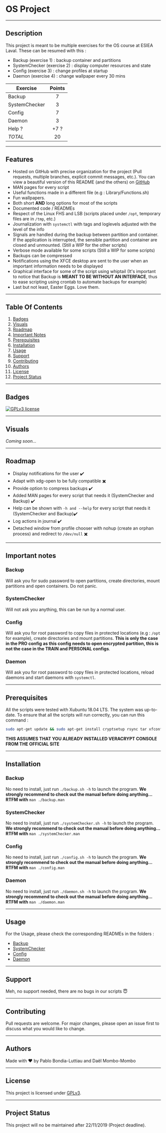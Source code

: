 # OS Project

--------------------------------

## Description
This project is meant to be multiple exercises for the OS course at ESIEA Laval. These can be resumed with this :
- Backup (exercise 1) : backup container and partitions
- SystemChecker (exercise 2) : display computer resources and state
- Config (exercise 3) : change profiles at startup
- Daemon (exercise 4) : change wallpaper every 30 mins

| Exercise        | Points           |
| ------------- |:-------------:|
| Backup      | 7 |
| SystemChecker      | 3      |
| Config | 7      |
| Daemon | 3      |
| Help ? | +7  ?    |
| *TOTAL* | 20      |

--------------------------------
## Features
- Hosted on GitHub with precise organization for the project (Pull requests, multiple branches, explicit commit messages, etc.).
You can view a beautiful version of this README (and the others) on [GitHub](https://github.com/M0ustach3/ProjetSysExpl)
- MAN pages for every script
- Useful functions made in a different file (e.g : Library/Functions.sh)
- Fun wallpapers.
- Both short **AND** long options for most of the scripts
- Documented code / READMEs
- Respect of the Linux FHS and LSB (scripts placed under ```/opt```, temporary files are in ```/tmp```, etc.)
- Journalization with ```systemctl``` with tags and loglevels adjusted with the level of the info
- Signals are handled during the backup between partition and container. If the application is interrupted, the sensible partition and container are closed and unmounted. (Still a WIP for the other scripts)
- Verbose mode available for some scripts (Still a WIP for some scripts)
- Backups can be compressed
- Notifications using the XFCE desktop are sent to the user when an important information needs to be displayed
- Graphical interface for some of the script using whiptail (It's important to notice that Backup is **MEANT TO BE WITHOUT AN INTERFACE**, thus to ease scripting using crontab to automate backups for example)
- Last but not least, Easter Eggs. Love them.

--------------------------------
## Table Of Contents

1. [Badges](#badges)
2. [Visuals](#visuals)
3. [Roadmap](#roadmap)
4. [Important Notes](#important-notes)
5. [Prerequisites](#prerequisites)
6. [Installation](#installation)
7. [Usage](#usage)
8. [Support](#support)
9. [Contributing](#contributing)
10. [Authors](#authors)
11. [License](#license)
12. [Project Status](#project-status)

--------------------------------

## Badges
[![GPLv3 license](https://img.shields.io/github/license/M0ustach3/ProjetSysExpl?style=for-the-badge)](https://choosealicense.com/licenses/gpl-3.0/)

--------------------------------

## Visuals
_Coming soon..._

--------------------------------

## Roadmap
- Display notifications for the user :heavy_check_mark:
- Adapt with xdg-open to be fully compatible :heavy_multiplication_x:
- Provide option to compress backups :heavy_check_mark:
- Added MAN pages for every script that needs it (SystemChecker and Backup) :heavy_check_mark:
- Help can be shown with ```-h and --help``` for every script that needs it (SystemChecker and Backup):heavy_check_mark:
- Log actions in journal :heavy_check_mark:
- Detached window from profile chooser with nohup (create an orphan process) and redirect to `/dev/null` :heavy_multiplication_x:

--------------------------------

## **Important notes**
### Backup
Will ask you for sudo password to open partitions, create directories, mount partitions and open containers. Do not panic.
### SystemChecker
Will not ask you anything, this can be run by a normal user.
### Config
Will ask you for root password to copy files in protected locations (e.g : ```/opt``` for example), create directories and mount partitions. **This is only the case in the PRO config as this config needs to open encrypted partition, this is not the case in the TRAIN and PERSONAL configs**.
### Daemon
Will ask you for root password to copy files in protected locations, reload daemons and start daemons with ```systemctl```.

--------------------------------

## Prerequisites
All the scripts were tested with Xubuntu 18.04 LTS. The system was up-to-date. To ensure that all the scripts will run correctly, you can run this command :
```bash
sudo apt-get update && sudo apt-get install cryptsetup rsync tar xfconf whiptail thunar libreoffice firefox bc sed
```
**THIS ASSUMES THAT YOU ALREADY INSTALLED VERACRYPT CONSOLE FROM THE OFFICIAL SITE**

--------------------------------

## Installation
### Backup
No need to install, just run ```./backup.sh -h``` to launch the program. **We strongly recommend to check out the manual before doing anything... RTFM with** ```man ./backup.man```
### SystemChecker
No need to install, just run ```./systemChecker.sh -h``` to launch the program. **We strongly recommend to check out the manual before doing anything... RTFM with** ```man ./systemChecker.man```
### Config
No need to install, just run ```./config.sh -h``` to launch the program. **We strongly recommend to check out the manual before doing anything... RTFM with** ```man ./config.man```
### Daemon
No need to install, just run ```./daemon.sh -h``` to launch the program. **We strongly recommend to check out the manual before doing anything... RTFM with** ```man ./daemon.man```

--------------------------------

## Usage
For the Usage, please check the corresponding READMEs in the folders :
- [Backup](./Backup/README.md)
- [SystemChecker](./SystemChecker/README.md)
- [Config](./Config/README.md)
- [Daemon](./Daemon/README.md)

--------------------------------

## Support
Meh, no support needed, there are no bugs in our scripts :innocent:

--------------------------------

## Contributing
Pull requests are welcome. For major changes, please open an issue first to discuss what you would like to change.

--------------------------------

## Authors
Made with :heart: by Pablo Bondia-Luttiau and Daël Mombo-Mombo

--------------------------------

## License
This project is licensed under [GPLv3](https://choosealicense.com/licenses/gpl-3.0/).

--------------------------------

## Project Status
This project will no be maintained after 22/11/2019 (Project deadline).
